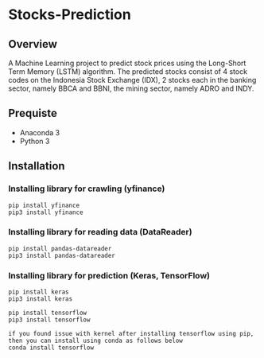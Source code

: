 # Stocks-Prediction
 
## Overview
A Machine Learning project to predict stock prices using the Long-Short Term Memory (LSTM) algorithm. The predicted stocks consist of 4 stock codes on the Indonesia Stock Exchange (IDX), 2 stocks each in the banking sector, namely BBCA and BBNI, the mining sector, namely ADRO and INDY.

## Prequiste
- Anaconda 3
- Python 3

## Installation
### Installing library for crawling (yfinance)
    pip install yfinance
    pip3 install yfinance

### Installing library for reading data (DataReader)
    pip install pandas-datareader
    pip3 install pandas-datareader

### Installing library for prediction (Keras, TensorFlow)
    pip install keras
    pip3 install keras

    pip install tensorflow
    pip3 install tensorflow

    if you found issue with kernel after installing tensorflow using pip, then you can install using conda as follows below
    conda install tensorflow



